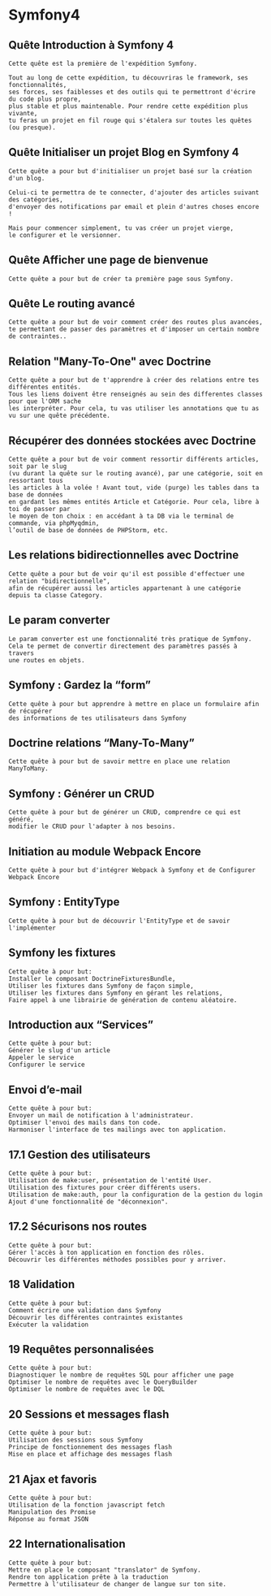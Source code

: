# Symfony4

## Quête Introduction à Symfony 4

```
Cette quête est la première de l'expédition Symfony.

Tout au long de cette expédition, tu découvriras le framework, ses fonctionnalités, 
ses forces, ses faiblesses et des outils qui te permettront d'écrire du code plus propre, 
plus stable et plus maintenable. Pour rendre cette expédition plus vivante, 
tu feras un projet en fil rouge qui s'étalera sur toutes les quêtes (ou presque).
```

## Quête Initialiser un projet Blog en Symfony 4

```
Cette quête a pour but d'initialiser un projet basé sur la création d'un blog.

Celui-ci te permettra de te connecter, d'ajouter des articles suivant des catégories, 
d'envoyer des notifications par email et plein d'autres choses encore !

Mais pour commencer simplement, tu vas créer un projet vierge, 
le configurer et le versionner.
```

## Quête Afficher une page de bienvenue

```
Cette quête a pour but de créer ta première page sous Symfony.
```

## Quête Le routing avancé

```
Cette quête a pour but de voir comment créer des routes plus avancées, 
te permettant de passer des paramètres et d'imposer un certain nombre de contraintes..
```

## Relation "Many-To-One" avec Doctrine

```
Cette quête a pour but de t'apprendre à créer des relations entre tes différentes entités. 
Tous les liens doivent être renseignés au sein des differentes classes pour que l'ORM sache 
les interpréter. Pour cela, tu vas utiliser les annotations que tu as vu sur une quête précédente.
```

## Récupérer des données stockées avec Doctrine

```
Cette quête a pour but de voir comment ressortir différents articles, soit par le slug 
(vu durant la quête sur le routing avancé), par une catégorie, soit en ressortant tous 
les articles à la volée ! Avant tout, vide (purge) les tables dans ta base de données 
en gardant les mêmes entités Article et Catégorie. Pour cela, libre à toi de passer par 
le moyen de ton choix : en accédant à ta DB via le terminal de commande, via phpMyqdmin, 
l’outil de base de données de PHPStorm, etc.
```

## Les relations bidirectionnelles avec Doctrine

```
Cette quête a pour but de voir qu'il est possible d'effectuer une relation "bidirectionnelle", 
afin de récupérer aussi les articles appartenant à une catégorie depuis ta classe Category.
```
## Le param converter

```
Le param converter est une fonctionnalité très pratique de Symfony. 
Cela te permet de convertir directement des paramètres passés à travers 
une routes en objets.
```

## Symfony : Gardez la “form”

```
Cette quête à pour but apprendre à mettre en place un formulaire afin de récupérer 
des informations de tes utilisateurs dans Symfony
```

## Doctrine relations “Many-To-Many”

```
Cette quête à pour but de savoir mettre en place une relation ManyToMany.
```

## Symfony : Générer un CRUD

```
Cette quête à pour but de générer un CRUD, comprendre ce qui est généré, 
modifier le CRUD pour l'adapter à nos besoins.
```

## Initiation au module Webpack Encore

```
Cette quête à pour but d'intégrer Webpack à Symfony et de Configurer Webpack Encore
```

## Symfony : EntityType

```
Cette quête à pour but de découvrir l'EntityType et de savoir l'implémenter
```

## Symfony les fixtures

```
Cette quête à pour but:
Installer le composant DoctrineFixturesBundle,
Utiliser les fixtures dans Symfony de façon simple,
Utiliser les fixtures dans Symfony en gérant les relations,
Faire appel à une librairie de génération de contenu aléatoire.
```

## Introduction aux “Services”

```
Cette quête à pour but:
Générer le slug d'un article
Appeler le service
Configurer le service
```

## Envoi d’e-mail

```
Cette quête à pour but:
Envoyer un mail de notification à l'administrateur.
Optimiser l'envoi des mails dans ton code.
Harmoniser l'interface de tes mailings avec ton application.
```

## 17.1 Gestion des utilisateurs

```
Cette quête à pour but:
Utilisation de make:user, présentation de l'entité User.
Utilisation des fixtures pour créer différents users.
Utilisation de make:auth, pour la configuration de la gestion du login
Ajout d'une fonctionnalité de "déconnexion".
```

## 17.2 Sécurisons nos routes

```
Cette quête à pour but:
Gérer l'accès à ton application en fonction des rôles.
Découvrir les différentes méthodes possibles pour y arriver.
```

## 18 Validation

```
Cette quête à pour but:
Comment écrire une validation dans Symfony
Découvrir les différentes contraintes existantes
Exécuter la validation
```


## 19 Requêtes personnalisées

```
Cette quête à pour but:
Diagnostiquer le nombre de requêtes SQL pour afficher une page
Optimiser le nombre de requêtes avec le QueryBuilder
Optimiser le nombre de requêtes avec le DQL
```

## 20 Sessions et messages flash

```
Cette quête à pour but:
Utilisation des sessions sous Symfony
Principe de fonctionnement des messages flash
Mise en place et affichage des messages flash
```

## 21 Ajax et favoris
```
Cette quête à pour but:
Utilisation de la fonction javascript fetch
Manipulation des Promise
Réponse au format JSON
```

## 22 Internationalisation
```
Cette quête à pour but:
Mettre en place le composant "translator" de Symfony.
Rendre ton application prête à la traduction
Permettre à l'utilisateur de changer de langue sur ton site.
```